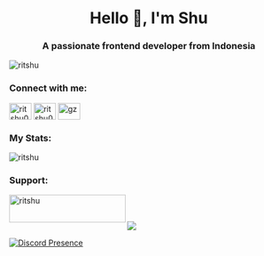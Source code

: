 <h1 align="center">Hello 👋, I'm Shu</h1>
<h3 align="center">A passionate frontend developer from Indonesia</h3>

<p align="left"> <img src="https://komarev.com/ghpvc/?username=ritshu&label=Profile%20views&color=0e75b6&style=flat" alt="ritshu" /> </p>

<h3 align="left">Connect with me:</h3>
<p align="left">
<a href="https://fb.com/ritshu0228" target="blank"><img align="center" src="https://raw.githubusercontent.com/rahuldkjain/github-profile-readme-generator/master/src/images/icons/Social/facebook.svg" alt="ritshu0228" height="30" width="40" /></a>
<a href="https://instagram.com/ritshu0228" target="blank"><img align="center" src="https://raw.githubusercontent.com/rahuldkjain/github-profile-readme-generator/master/src/images/icons/Social/instagram.svg" alt="ritshu0228" height="30" width="40" /></a>
<a href="https://discord.gg/gz" target="blank"><img align="center" src="https://raw.githubusercontent.com/rahuldkjain/github-profile-readme-generator/master/src/images/icons/Social/discord.svg" alt="gz" height="30" width="40" /></a>
</p>

<h3 align="left">My Stats:</h3>
<p align="left"><img src="https://github-readme-stats.vercel.app/api/top-langs/?username=ritshu&count-private=true&layout=compact&theme=onedark" alt="ritshu" /></p>

<h3 align="left">Support:</h3>
<p><a href="https://ko-fi.com/ritshu"> <img align="left" src="https://cdn.ko-fi.com/cdn/kofi3.png?v=3" height="50" width="210" alt="ritshu" /></a></p><br><br>

<a href="https://ko-fi.com/ritshu"><img src="https://user-images.githubusercontent.com/73097560/115834477-dbab4500-a447-11eb-908a-139a6edaec5c.gif"></a>

[![Discord Presence](https://lanyard-profile-readme.vercel.app/api/216282035503890442?theme=dark&bg=2f94c5&animated=true&hideDiscrim=true&borderRadius=28px&idleMessage=Certified%20Hoshimachi%20Suisei's%20Simp)](https://discord.com/users/216282035503890442)
